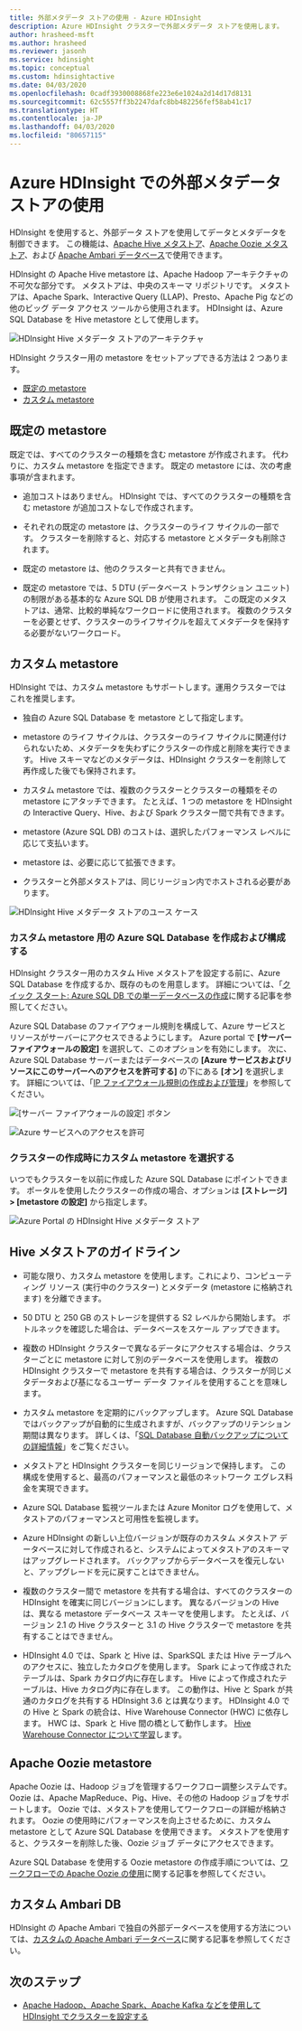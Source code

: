```yaml
---
title: 外部メタデータ ストアの使用 - Azure HDInsight
description: Azure HDInsight クラスターで外部メタデータ ストアを使用します。
author: hrasheed-msft
ms.author: hrasheed
ms.reviewer: jasonh
ms.service: hdinsight
ms.topic: conceptual
ms.custom: hdinsightactive
ms.date: 04/03/2020
ms.openlocfilehash: 0cadf3930008868fe223e6e1024a2d14d17d8131
ms.sourcegitcommit: 62c5557ff3b2247dafc8bb482256fef58ab41c17
ms.translationtype: HT
ms.contentlocale: ja-JP
ms.lasthandoff: 04/03/2020
ms.locfileid: "80657115"
---
```

# <a name="use-external-metadata-stores-in-azure-hdinsight"></a>Azure HDInsight での外部メタデータ ストアの使用

HDInsight を使用すると、外部データ ストアを使用してデータとメタデータを制御できます。 この機能は、[Apache Hive メタストア](#custom-metastore)、[Apache Oozie メタストア](#apache-oozie-metastore)、および [Apache Ambari データベース](#custom-ambari-db)で使用できます。

HDInsight の Apache Hive metastore は、Apache Hadoop アーキテクチャの不可欠な部分です。 メタストアは、中央のスキーマ リポジトリです。 メタストアは、Apache Spark、Interactive Query (LLAP)、Presto、Apache Pig などの他のビッグ データ アクセス ツールから使用されます。 HDInsight は、Azure SQL Database を Hive metastore として使用します。

![HDInsight Hive メタデータ ストアのアーキテクチャ](./media/hdinsight-use-external-metadata-stores/metadata-store-architecture.png)

HDInsight クラスター用の metastore をセットアップできる方法は 2 つあります。

* [既定の metastore](#default-metastore)
* [カスタム metastore ](#custom-metastore)

## <a name="default-metastore"></a>既定の metastore

既定では、すべてのクラスターの種類を含む metastore が作成されます。 代わりに、カスタム metastore を指定できます。 既定の metastore には、次の考慮事項が含まれます。

* 追加コストはありません。 HDInsight では、すべてのクラスターの種類を含む metastore が追加コストなしで作成されます。

* それぞれの既定の metastore は、クラスターのライフ サイクルの一部です。 クラスターを削除すると、対応する metastore とメタデータも削除されます。

* 既定の metastore は、他のクラスターと共有できません。

* 既定の metastore では、5 DTU (データベース トランザクション ユニット) の制限がある基本的な Azure SQL DB が使用されます。
この既定のメタストアは、通常、比較的単純なワークロードに使用されます。 複数のクラスターを必要とせず、クラスターのライフサイクルを超えてメタデータを保持する必要がないワークロード。

## <a name="custom-metastore"></a>カスタム metastore

HDInsight では、カスタム metastore もサポートします。運用クラスターではこれを推奨します。

* 独自の Azure SQL Database を metastore として指定します。

* metastore のライフ サイクルは、クラスターのライフ サイクルに関連付けられないため、メタデータを失わずにクラスターの作成と削除を実行できます。 Hive スキーマなどのメタデータは、HDInsight クラスターを削除して再作成した後でも保持されます。

* カスタム metastore では、複数のクラスターとクラスターの種類をその metastore にアタッチできます。 たとえば、1 つの metastore を HDInsight の Interactive Query、Hive、および Spark クラスター間で共有できます。

* metastore (Azure SQL DB) のコストは、選択したパフォーマンス レベルに応じて支払います。

* metastore は、必要に応じて拡張できます。

* クラスターと外部メタストアは、同じリージョン内でホストされる必要があります。

![HDInsight Hive メタデータ ストアのユース ケース](./media/hdinsight-use-external-metadata-stores/metadata-store-use-case.png)

### <a name="create-and-config-azure-sql-database-for-the-custom-metastore"></a>カスタム metastore 用の Azure SQL Database を作成および構成する

HDInsight クラスター用のカスタム Hive メタストアを設定する前に、Azure SQL Database を作成するか、既存のものを用意します。  詳細については、「[クイック スタート: Azure SQL DB での単一データベースの作成](https://docs.microsoft.com/azure/sql-database/sql-database-single-database-get-started?tabs=azure-portal)に関する記事を参照してください。

Azure SQL Database のファイアウォール規則を構成して、Azure サービスとリソースがサーバーにアクセスできるようにします。 Azure portal で **[サーバー ファイアウォールの設定]** を選択して、このオプションを有効にします。 次に、Azure SQL Database サーバーまたはデータベースの **[Azure サービスおよびリソースにこのサーバーへのアクセスを許可する]** の下にある **[オン]** を選択します。 詳細については、「[IP ファイアウォール規則の作成および管理](https://docs.microsoft.com/azure/sql-database/sql-database-firewall-configure#use-the-azure-portal-to-manage-server-level-ip-firewall-rules)」を参照してください。

![[サーバー ファイアウォールの設定] ボタン](./media/hdinsight-use-external-metadata-stores/configure-azure-sql-database-firewall1.png)

![Azure サービスへのアクセスを許可](./media/hdinsight-use-external-metadata-stores/configure-azure-sql-database-firewall2.png)

### <a name="select-a-custom-metastore-during-cluster-creation"></a>クラスターの作成時にカスタム metastore を選択する

いつでもクラスターを以前に作成した Azure SQL Database にポイントできます。 ポータルを使用したクラスターの作成の場合、オプションは **[ストレージ] > [metastore の設定]** から指定します。

![Azure Portal の HDInsight Hive メタデータ ストア](./media/hdinsight-use-external-metadata-stores/azure-portal-cluster-storage-metastore.png)

## <a name="hive-metastore-guidelines"></a>Hive メタストアのガイドライン

* 可能な限り、カスタム metastore を使用します。これにより、コンピューティング リソース (実行中のクラスター) とメタデータ (metastore に格納されます) を分離できます。

* 50 DTU と 250 GB のストレージを提供する S2 レベルから開始します。 ボトルネックを確認した場合は、データベースをスケール アップできます。

* 複数の HDInsight クラスターで異なるデータにアクセスする場合は、クラスターごとに metastore に対して別のデータベースを使用します。 複数の HDInsight クラスターで metastore を共有する場合は、クラスターが同じメタデータおよび基になるユーザー データ ファイルを使用することを意味します。

* カスタム metastore を定期的にバックアップします。 Azure SQL Database ではバックアップが自動的に生成されますが、バックアップのリテンション期間は異なります。 詳しくは、「[SQL Database 自動バックアップについての詳細情報](../sql-database/sql-database-automated-backups.md)」をご覧ください。

* メタストアと HDInsight クラスターを同じリージョンで保持します。 この構成を使用すると、最高のパフォーマンスと最低のネットワーク エグレス料金を実現できます。

* Azure SQL Database 監視ツールまたは Azure Monitor ログを使用して、メタストアのパフォーマンスと可用性を監視します。

* Azure HDInsight の新しい上位バージョンが既存のカスタム メタストア データベースに対して作成されると、システムによってメタストアのスキーマはアップグレードされます。 バックアップからデータベースを復元しないと、アップグレードを元に戻すことはできません。

* 複数のクラスター間で metastore を共有する場合は、すべてのクラスターの HDInsight を確実に同じバージョンにします。 異なるバージョンの Hive は、異なる metastore データベース スキーマを使用します。 たとえば、バージョン 2.1 の Hive クラスターと 3.1 の Hive クラスターで metastore を共有することはできません。

* HDInsight 4.0 では、Spark と Hive は、SparkSQL または Hive テーブルへのアクセスに、独立したカタログを使用します。 Spark によって作成されたテーブルは、Spark カタログ内に存在します。 Hive によって作成されたテーブルは、Hive カタログ内に存在します。 この動作は、Hive と Spark が共通のカタログを共有する HDInsight 3.6 とは異なります。 HDInsight 4.0 での Hive と Spark の統合は、Hive Warehouse Connector (HWC) に依存します。 HWC は、Spark と Hive 間の橋として動作します。 [Hive Warehouse Connector について学習](../hdinsight/interactive-query/apache-hive-warehouse-connector.md)します。

## <a name="apache-oozie-metastore"></a>Apache Oozie metastore

Apache Oozie は、Hadoop ジョブを管理するワークフロー調整システムです。 Oozie は、Apache MapReduce、Pig、Hive、その他の Hadoop ジョブをサポートします。  Oozie では、メタストアを使用してワークフローの詳細が格納されます。 Oozie の使用時にパフォーマンスを向上させるために、カスタム metastore として Azure SQL Database を使用できます。 メタストアを使用すると、クラスターを削除した後、Oozie ジョブ データにアクセスできます。

Azure SQL Database を使用する Oozie metastore の作成手順については、[ワークフローでの Apache Oozie の使用](hdinsight-use-oozie-linux-mac.md)に関する記事を参照してください。

## <a name="custom-ambari-db"></a>カスタム Ambari DB

HDInsight の Apache Ambari で独自の外部データベースを使用する方法については、[カスタムの Apache Ambari データベース](hdinsight-custom-ambari-db.md)に関する記事を参照してください。

## <a name="next-steps"></a>次のステップ

* [Apache Hadoop、Apache Spark、Apache Kafka などを使用して HDInsight でクラスターを設定する](./hdinsight-hadoop-provision-linux-clusters.md)
